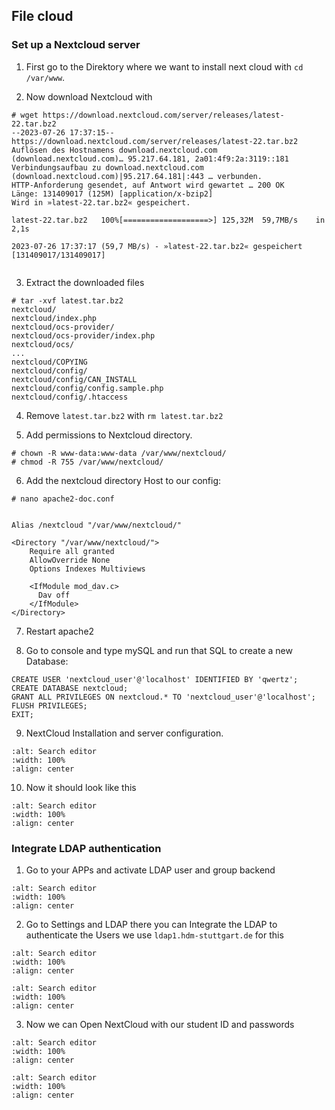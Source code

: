 ## File cloud 

### Set up a Nextcloud server

1. First go to the Direktory where we want to install next cloud with `cd /var/www`.

2. Now download Nextcloud with

```
# wget https://download.nextcloud.com/server/releases/latest-22.tar.bz2
--2023-07-26 17:37:15--  https://download.nextcloud.com/server/releases/latest-22.tar.bz2
Auflösen des Hostnamens download.nextcloud.com (download.nextcloud.com)… 95.217.64.181, 2a01:4f9:2a:3119::181
Verbindungsaufbau zu download.nextcloud.com (download.nextcloud.com)|95.217.64.181|:443 … verbunden.
HTTP-Anforderung gesendet, auf Antwort wird gewartet … 200 OK
Länge: 131409017 (125M) [application/x-bzip2]
Wird in »latest-22.tar.bz2« gespeichert.

latest-22.tar.bz2   100%[===================>] 125,32M  59,7MB/s    in 2,1s    

2023-07-26 17:37:17 (59,7 MB/s) - »latest-22.tar.bz2« gespeichert [131409017/131409017]


```
3. Extract the downloaded files 

```
# tar -xvf latest.tar.bz2
nextcloud/
nextcloud/index.php
nextcloud/ocs-provider/
nextcloud/ocs-provider/index.php
nextcloud/ocs/
...
nextcloud/COPYING
nextcloud/config/
nextcloud/config/CAN_INSTALL
nextcloud/config/config.sample.php
nextcloud/config/.htaccess
```

4. Remove `latest.tar.bz2` with `rm latest.tar.bz2`


5. Add permissions to Nextcloud directory.
```
# chown -R www-data:www-data /var/www/nextcloud/
# chmod -R 755 /var/www/nextcloud/
```

6. Add the nextcloud directory Host to our config:

```
# nano apache2-doc.conf 


Alias /nextcloud "/var/www/nextcloud/"

<Directory "/var/www/nextcloud/">
    Require all granted 
    AllowOverride None 
    Options Indexes Multiviews

    <IfModule mod_dav.c>
      Dav off
    </IfModule> 
</Directory>
```

7. Restart apache2

8. Go to console and type mySQL and run that SQL to create a new Database:

```
CREATE USER 'nextcloud_user'@'localhost' IDENTIFIED BY 'qwertz';
CREATE DATABASE nextcloud;
GRANT ALL PRIVILEGES ON nextcloud.* TO 'nextcloud_user'@'localhost';
FLUSH PRIVILEGES;
EXIT;
```
9. NextCloud Installation and server configuration.


```{image} ./images/nextcloud_01
:alt: Search editor
:width: 100%
:align: center
```


10. Now it should look like this

```{image} ./images/nextcloud_02
:alt: Search editor
:width: 100%
:align: center
```

### Integrate LDAP authentication


1. Go to your APPs and activate LDAP user and group backend

```{image} ./images/nextcloud_03
:alt: Search editor
:width: 100%
:align: center
```

2. Go to Settings and LDAP there you can Integrate the LDAP to authenticate the Users we use `ldap1.hdm-stuttgart.de` for this

```{image} ./images/nextcloud_04
:alt: Search editor
:width: 100%
:align: center
```

```{image} ./images/nextcloud_05
:alt: Search editor
:width: 100%
:align: center
```

3. Now we can Open NextCloud with our student ID and passwords


```{image} ./images/nextcloud_06
:alt: Search editor
:width: 100%
:align: center
```
```{image} ./images/nextcloud_07
:alt: Search editor
:width: 100%
:align: center
```


